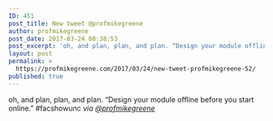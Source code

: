 ```yaml
---
ID: 451
post_title: New tweet @profmikegreene
author: profmikegreene
post_date: 2017-03-24 08:38:53
post_excerpt: 'oh, and plan, plan, and plan. “Design your module offline before you start online.” #facshowunc'
layout: post
permalink: >
  https://profmikegreene.com/2017/03/24/new-tweet-profmikegreene-52/
published: true
---
```

oh, and plan, plan, and plan. “Design your module offline before you start online.” #facshowunc
<cite>via <a href="https://twitter.com/profmikegreene/status/845268683798855682">@profmikegreene</a></cite>